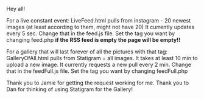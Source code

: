 Hey all!

For a live constant event:
LiveFeed.html pulls from instagram  - 20 newest images (at least according to them, might not have 20)
It currently updates every 5 sec. Change that in the feed.js file.
Set the tag you want by changing feed.php
**if the RSS feed is empty the page will be empty!!**

For a gallery that will last forever of all the pictures with that tag:
GalleryOfAll.html pulls from Statigram = all images.
It takes at least 10 min to upload a new image. 
It currently requests a new pull every 2 min. Change that in the feedFull.js file.
Set the tag you want by changing feedFull.php


Thank you to Jamie for getting the request working for me.
Thank you to Dan for thinking of using Statigram for the Gallery!
